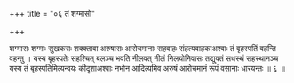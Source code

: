+++
title = "०६ तं शग्मासो"

+++

शग्मासः शग्माः सुखकराः शक्क्तावा अरुषासः आरोचमानाः सहवाहः संहत्यवाहकाअश्वाः तं वृहस्पतिं वहन्ति वहन्तु । यस्य बृहस्पतेः सहश्चित् बलञ्च भवति नीलवत् नीलं निलयोनिवासः तद्युक्तं सधस्थं सहस्थानञ्च यस्य तं बृहस्पतिमित्यन्वयः कीदृशाअश्वाः नभोन आदित्यमिव अरुषं आरोचमानं रूपं वसानाः धारयन्तः ॥ ६ ॥